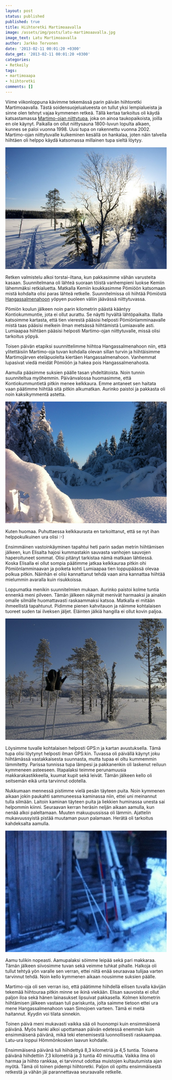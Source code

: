 ```yaml
---
layout: post
status: published
published: true
title: Hiihtoretki Martimoaavalla
image: /assets/img/posts/latu-martimoaavalla.jpg
image_text: Latu Martimoaavalla
author: Jarkko Tervonen
date: '2013-02-11 00:01:20 +0300'
date_gmt: '2013-02-11 00:01:20 +0300'
categories:
- Retkeily
tags:
- martimoaapa
- hiihtoretki
comments: []
---
```

Viime viikonloppuna kävimme tekemässä parin päivän hiihtoretki Martimoaavalla. Tästä soidensuojelualueesta on tullut yksi lempialueista ja sinne olen tehnyt vajaa kymmenen retkeä. Tällä kertaa tarkoitus oli käydä katsastamassa [Martimo-ojan niittytupa](https://www.martimoaapa.com/taukopaikat/martimo-ojan-niittytupa.html), joka on ainoa taukopaikoista, joilla en ole käynyt. Paikalla on ollut niittysauna 1800-luvun lopulta alkaen, kunnes se paloi vuonna 1998. Uusi tupa on rakennettu vuonna 2002. Martimo-ojan niittytuvalle kulkeminen kesällä on hankalaa, joten näin talvella hiihtäen oli helppo käydä katsomassa millainen tupa sieltä löytyy.

<img src="/assets/img/posts/latu-martimoaavalla.jpg" alt="Latu Martimoaavalla" />

Retken valmistelu alkoi torstai-iltana, kun pakkasimme vähän varusteita kasaan. Suunnitelmana oli lähteä suoraan töistä vanhempieni luokse Kemiin lähemmäksi retkialuetta. Matkalla Kemiin koukkasimme Pömiöön katsomaan mistä kohdalta olisi paras lähteä retkelle. Suunnitelmissa oli hiihtää Pömiöstä [Hangassalmenahoon](http://www.martimoaapa.com/martimoaapa/autiotuvat-ja-muut-taukopaikat/hangassalmenaho-laavu.html) yöpyen puoleen väliin jäävässä niittytuvassa.

Pömiön koulun jälkeen noin parin kilometrin päästä kääntyy Kontiokummuntie, jota ei ollut aurattu. Se näytti hyvältä lähtöpaikalta. Illalla katsoimme kartasta, että tien vierestä pääsisi helposti Pömiönlamminaavalle mistä taas pääsisi melkein ilman metsässä hiihtämistä Lumiaavalle asti. Lumiaapaa hiihtäen pääsisi helposti Martimo-ojan niittytuvalle, missä olisi tarkoitus yöpyä.

Toisen päivän etapiksi suunnittelimme hiihtoa Hangassalmenahoon niin, että ylitettäisiin Martimo-oja tuvan kohdalla olevan sillan turvin ja hiihtäisimme Martimojärven eteläpuolelta kiertäen Hangassalmenahoon. Vanhemmat lupasivat viedä meidät Pömiöön ja hakea pois Hangassalmenahosta.

Aamulla pääsimme suksien päälle tasan yhdeltätoista. Noin tunnin suunniteltua myöhemmin. Päivänvalossa huomasimme, että Kontiokummuntietä pitkin menee kelkkaura. Emme antaneet sen haitata vaan päätimme hiihtää sitä pitkin alkumatkan. Aurinko paistoi ja pakkasta oli noin kaksikymmentä astetta.

<img src="/assets/img/posts/kontiokummuntie-pomiolla.jpg" alt="kontiokummuntie-pomiolla" />

Kuten huomaa. Puhuttaessa kelkkaurasta en tarkoittanut, että se nyt ihan helppokulkuinen ura olisi :-)

Ensimmäinen vastoinkäyminen tapahtui heti parin sadan metrin hiihtämisen jälkeen, kun Elisalta hajosi kummastakin sauvasta vanhojen sauvojen haperoituneet sommat. Olisi pitänyt tarkistaa nämä matkaan lähtiessä. Koska Elisalla ei ollut sompia päätimme jatkaa kelkkauraa pitkin ohi Pömiönlamminaavan ja poiketa kohti Lumiaapaa tien loppupäässä olevaa polkua pitkin. Näinhän ei olisi kannattanut tehdä vaan aina kannattaa hiihtää mielummin avaralla kuin risukkoissa.

Loppumatka menikin suunnitelmien mukaan. Aurinko paistoi kolme tuntia ennenkä meni pilveen. Tämän jälkeen näkymät menivät harmaaksi ja ainakin omalle silmälle huomattavasti raskaammaksi katsoa. Matkalla ei mitään ihmeellistä tapahtunut. Pidimme pienen kahvitauon ja näimme kohtalaisen tuoreet suden tai ilveksen jäljet. Eläinten jälkiä hangilla ei ollut kovin paljoa.

<img src="/assets/img/posts/tauko-paikalla-lumiaavalla.jpg" alt="Tauko Lumiaavalla" />

Löysimme tuvalle kohtalaisen helposti GPS:n ja kartan avustuksella. Tämä tupa olisi löytynyt helposti ilman GPS:kin. Tuvassa oli päivällä käynyt joku hiihtämässä vastakkaisesta suunnasta, mutta tupaa ei oltu kummemmin lämmitetty. Parissa tunnissa tupa lämpesi ja pakkanenkin oli laskenut reiluun kymmeneen asteeseen. Iltapalaksi teimme perunamuusia makkarakastikkeella, kuumat kupit sekä leivät. Tämän jälkeen kello oli seitsemän eikä unta tarvinnut odotella.

Nukkumaan mennessä pistimme vielä pesän täyteen puita. Noin kymmenen aikaan jokin paukahti sammuneessa kaminassa niin, ettei uni meinannut tulla silmään. Laitoin kaminan täyteen puita ja liekkien huminassa unesta sai helpommin kiinni. Seuraavan kerran heräsin neljän aikaan aamulla, kun nenää alkoi paleltamaan. Muuten makuupussissa oli lämmin. Ajattelin mukavuussyistä pistää muutaman puun palamaan. Herätä oli tarkoitus kahdeksalta aamulla.

<img src="/assets/img/posts/martimo-ojan-autiotupa.jpg" alt="Martimo-ojan autiotupa" />

Aamu tulikin nopeasti. Aamupalaksi söimme leipää sekä pari makkaraa. Tämän jälkeen siivosimme tuvan sekä veimme tuhkat pihalle. Halkoja oli tullut tehtyä yön varalle sen verran, ettei niitä enää seuraavaa tulijaa varten tarvinnut tehdä. Noin kello kymmenen aikaan nousimme suksien päälle.

Martimo-oja oli sen verran iso, että päätimme hiihdellä eilisen tuvalla kävijän tekemää hiihtouraa pitkin minne se ikinä viekään. Elisan sauvoista ei ollut paljon iloa sekä hänen lainasukset lipsuivat pakkasella. Kolmen kilometrin hiihtämisen jälkeen vastaan tuli pariskunta, jolta saimme tietoon ettei ura mene Hangassalmenahoon vaan Simojoen varteen. Tämä ei meitä haitannut. Kyydin voi tilata sinnekin.

Toinen päivä meni mukavasti vaikka sää oli huonompi kuin ensimmäisenä päivänä. Myös hanki alkoi upottamaan päivän edetessä enemmän kuin ensimmäisenä päivänä, mikä teki etenemisestä luonnollisesti raskaampaa. Latu-ura loppui Hömmönkosken laavun kohdalle.

Ensimmäisenä päivänä tuli hiihdettyä 8,3 kilometriä ja 4,5 tuntia. Toisena päivänä hiihdettiin 7,3 kilometriä ja 3 tuntia 40 minuuttia. Vaikka ilma oli harmaa ja hiihto rankkaa, ei tarvinnut odottaa muistojen kultautumista ajan myötä. Tämä oli toinen pidempi hiihtoretki. Paljon oli opittu ensimmäisestä retkestä ja vähän jäi parannettavaa seuraavalle retkelle.

